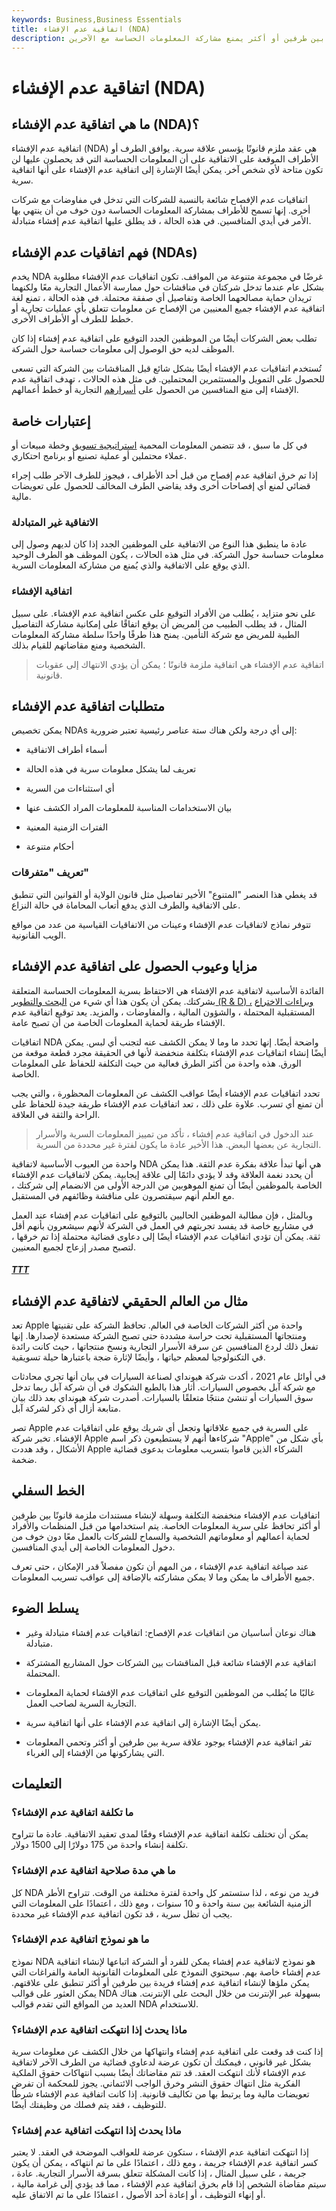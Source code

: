 ```yaml
---
keywords: Business,Business Essentials
title: اتفاقية عدم الإفشاء (NDA)
description: اتفاقية عدم الإفشاء أو اتفاقية عدم الإفشاء هي عقد ملزم بين طرفين أو أكثر يمنع مشاركة المعلومات الحساسة مع الآخرين.
---
```


# اتفاقية عدم الإفشاء (NDA)
## ما هي اتفاقية عدم الإفشاء (NDA)؟

اتفاقية عدم الإفشاء (NDA) هي عقد ملزم قانونًا يؤسس علاقة سرية. يوافق الطرف أو الأطراف الموقعة على الاتفاقية على أن المعلومات الحساسة التي قد يحصلون عليها لن تكون متاحة لأي شخص آخر. يمكن أيضًا الإشارة إلى اتفاقية عدم الإفشاء على أنها اتفاقية سرية.

اتفاقيات عدم الإفصاح شائعة بالنسبة للشركات التي تدخل في مفاوضات مع شركات أخرى. إنها تسمح للأطراف بمشاركة المعلومات الحساسة دون خوف من أن ينتهي بها الأمر في أيدي المنافسين. في هذه الحالة ، قد يطلق عليها اتفاقية عدم إفشاء متبادلة.

## فهم اتفاقيات عدم الإفشاء (NDAs)

يخدم NDA غرضًا في مجموعة متنوعة من المواقف. تكون اتفاقيات عدم الإفشاء مطلوبة بشكل عام عندما تدخل شركتان في مناقشات حول ممارسة الأعمال التجارية معًا ولكنهما تريدان حماية مصالحهما الخاصة وتفاصيل أي صفقة محتملة. في هذه الحالة ، تمنع لغة اتفاقية عدم الإفشاء جميع المعنيين من الإفصاح عن معلومات تتعلق بأي عمليات تجارية أو خطط للطرف أو الأطراف الأخرى.

تطلب بعض الشركات أيضًا من الموظفين الجدد التوقيع على اتفاقية عدم إفشاء إذا كان الموظف لديه حق الوصول إلى معلومات حساسة حول الشركة.

تُستخدم اتفاقيات عدم الإفشاء أيضًا بشكل شائع قبل المناقشات بين الشركة التي تسعى للحصول على التمويل والمستثمرين المحتملين. في مثل هذه الحالات ، تهدف اتفاقية عدم الإفشاء إلى منع المنافسين من الحصول على [أسرارهم](/trade-secret) التجارية أو خطط أعمالهم.

## إعتبارات خاصة

في كل ما سبق ، قد تتضمن المعلومات المحمية [استراتيجية تسويق](/marketing-strategy) وخطة مبيعات أو عملاء محتملين أو عملية تصنيع أو برنامج احتكاري.

إذا تم خرق اتفاقية عدم إفصاح من قبل أحد الأطراف ، فيجوز للطرف الآخر طلب إجراء قضائي لمنع أي إفصاحات أخرى وقد يقاضي الطرف المخالف للحصول على تعويضات مالية.

### الاتفاقية غير المتبادلة

عادة ما ينطبق هذا النوع من الاتفاقية على الموظفين الجدد إذا كان لديهم وصول إلى معلومات حساسة حول الشركة. في مثل هذه الحالات ، يكون الموظف هو الطرف الوحيد الذي يوقع على الاتفاقية والذي يُمنع من مشاركة المعلومات السرية.

### اتفاقية الإفشاء

على نحو متزايد ، يُطلب من الأفراد التوقيع على عكس اتفاقية عدم الإفشاء. على سبيل المثال ، قد يطلب الطبيب من المريض أن يوقع اتفاقًا على إمكانية مشاركة التفاصيل الطبية للمريض مع شركة التأمين. يمنح هذا طرفًا واحدًا سلطة مشاركة المعلومات الشخصية ومنع مقاضاتهم للقيام بذلك.

> اتفاقية عدم الإفشاء هي اتفاقية ملزمة قانونًا ؛ يمكن أن يؤدي الانتهاك إلى عقوبات قانونية.

>

## متطلبات اتفاقية عدم الإفشاء

يمكن تخصيص NDAs إلى أي درجة ولكن هناك ستة عناصر رئيسية تعتبر ضرورية:

- أسماء أطراف الاتفاقية

- تعريف لما يشكل معلومات سرية في هذه الحالة

- أي استثناءات من السرية

- بيان الاستخدامات المناسبة للمعلومات المراد الكشف عنها

- الفترات الزمنية المعنية

- أحكام متنوعة

### تعريف "متفرقات"

قد يغطي هذا العنصر "المتنوع" الأخير تفاصيل مثل قانون الولاية أو القوانين التي تنطبق على الاتفاقية والطرف الذي يدفع أتعاب المحاماة في حالة النزاع.

تتوفر نماذج لاتفاقيات عدم الإفشاء وعينات من الاتفاقيات القياسية من عدد من مواقع الويب القانونية.

## مزايا وعيوب الحصول على اتفاقية عدم الإفشاء

الفائدة الأساسية لاتفاقية عدم الإفشاء هي الاحتفاظ بسرية المعلومات الحساسة المتعلقة بشركتك. يمكن أن يكون هذا أي شيء من [البحث والتطوير (R & D) ،](/randd) [وبراءات الاختراع](/patent) المستقبلية المحتملة ، والشؤون المالية ، والمفاوضات ، والمزيد. يعد توقيع اتفاقية عدم الإفشاء طريقة لحماية المعلومات الخاصة من أن تصبح عامة.

اتفاقيات NDA واضحة أيضًا. إنها تحدد ما وما لا يمكن الكشف عنه لتجنب أي لبس. يمكن أيضًا إنشاء اتفاقيات عدم الإفشاء بتكلفة منخفضة لأنها في الحقيقة مجرد قطعة موقعة من الورق. هذه واحدة من أكثر الطرق فعالية من حيث التكلفة للحفاظ على المعلومات الخاصة.

تحدد اتفاقيات عدم الإفشاء أيضًا عواقب الكشف عن المعلومات المحظورة ، والتي يجب أن تمنع أي تسرب. علاوة على ذلك ، تعد اتفاقيات عدم الإفشاء طريقة جيدة للحفاظ على الراحة والثقة في العلاقة.

> عند الدخول في اتفاقية عدم إفشاء ، تأكد من تمييز المعلومات السرية والأسرار التجارية عن بعضها البعض. هذا الأخير عادة ما يكون لفترة غير محددة من السرية.

>

واحدة من العيوب الأساسية لاتفاقية NDA هي أنها تبدأ علاقة بفكرة عدم الثقة. هذا يمكن أن يحدد نغمة العلاقة وقد لا يؤدي دائمًا إلى علاقة إيجابية. يمكن لاتفاقيات عدم الإفشاء الخاصة بالموظفين أيضًا أن تمنع الموهوبين من الدرجة الأولى من الانضمام إلى شركتك ، مع العلم أنهم سيقتصرون على مناقشة وظائفهم في المستقبل.

وبالمثل ، فإن مطالبة الموظفين الحاليين بالتوقيع على اتفاقيات عدم إفشاء عند العمل في مشاريع خاصة قد يفسد تجربتهم في العمل في الشركة لأنهم سيشعرون بأنهم أقل ثقة. يمكن أن تؤدي اتفاقيات عدم الإفشاء أيضًا إلى دعاوى قضائية محتملة إذا تم خرقها ، لتصبح مصدر إزعاج لجميع المعنيين.

<h5> <a href=""> TTT </a> </h5>

## مثال من العالم الحقيقي لاتفاقية عدم الإفشاء

تعد Apple واحدة من أكثر الشركات الخاصة في العالم. تحافظ الشركة على تقنيتها ومنتجاتها المستقبلية تحت حراسة مشددة حتى تصبح الشركة مستعدة لإصدارها. إنها تفعل ذلك لردع المنافسين عن سرقة الأسرار التجارية ونسخ منتجاتها ، حيث كانت رائدة في التكنولوجيا لمعظم حياتها ، وأيضًا لإثارة ضجة باعتبارها حيلة تسويقية.

في أوائل عام 2021 ، أكدت شركة هيونداي لصناعة السيارات في بيان أنها تجري محادثات مع شركة آبل بخصوص السيارات. أثار هذا بالطبع الشكوك في أن شركة آبل ربما تدخل سوق السيارات أو تنشئ منتجًا متعلقًا بالسيارات. أصدرت شركة هيونداي بعد ذلك بيان متابعة أزال أي ذكر لشركة آبل.

تصر Apple على السرية في جميع علاقاتها وتجعل أي شريك يوقع على اتفاقيات عدم الإفشاء. تخبر شركة Apple شركاءها أنهم لا يستطيعون ذكر اسم "Apple" بأي شكل من الأشكال ، وقد هددت Apple الشركاء الذين قاموا بتسريب معلومات بدعوى قضائية ضخمة.

## الخط السفلي

اتفاقيات عدم الإفشاء منخفضة التكلفة وسهلة لإنشاء مستندات ملزمة قانونًا بين طرفين أو أكثر تحافظ على سرية المعلومات الخاصة. يتم استخدامها من قبل المنظمات والأفراد لحماية أعمالهم أو معلوماتهم الشخصية والسماح للشركات بالعمل معًا دون خوف من دخول المعلومات الخاصة إلى أيدي المنافسين.

عند صياغة اتفاقية عدم الإفشاء ، من المهم أن تكون مفصلاً قدر الإمكان ، حتى تعرف جميع الأطراف ما يمكن وما لا يمكن مشاركته بالإضافة إلى عواقب تسريب المعلومات.

## يسلط الضوء

- هناك نوعان أساسيان من اتفاقيات عدم الإفصاح: اتفاقيات عدم إفشاء متبادلة وغير متبادلة.

- اتفاقية عدم الإفشاء شائعة قبل المناقشات بين الشركات حول المشاريع المشتركة المحتملة.

- غالبًا ما يُطلب من الموظفين التوقيع على اتفاقيات عدم الإفشاء لحماية المعلومات التجارية السرية لصاحب العمل.

- يمكن أيضًا الإشارة إلى اتفاقية عدم الإفشاء على أنها اتفاقية سرية.

- تقر اتفاقية عدم الإفشاء بوجود علاقة سرية بين طرفين أو أكثر وتحمي المعلومات التي يشاركونها من الإفشاء إلى الغرباء.

## التعليمات

### ما تكلفة اتفاقية عدم الإفشاء؟

يمكن أن تختلف تكلفة اتفاقية عدم الإفشاء وفقًا لمدى تعقيد الاتفاقية. عادة ما تتراوح تكلفة إنشاء واحدة من 175 دولارًا إلى 1500 دولار.

### ما هي مدة صلاحية اتفاقية عدم الإفشاء؟

كل NDA فريد من نوعه ، لذا ستستمر كل واحدة لفترة مختلفة من الوقت. تتراوح الأطر الزمنية الشائعة بين سنة واحدة و 10 سنوات ، ومع ذلك ، اعتمادًا على المعلومات التي يجب أن تظل سرية ، قد تكون اتفاقية عدم الإفشاء غير محددة.

### ما هو نموذج اتفاقية عدم الإفشاء؟

نموذج NDA هو نموذج لاتفاقية عدم إفشاء يمكن للفرد أو الشركة اتباعها لإنشاء اتفاقية عدم إفشاء خاصة بهم. سيحتوي النموذج على المعلومات القانونية العامة والفراغات التي يمكن ملؤها لإنشاء اتفاقية عدم إفشاء فريدة بين طرفين أو أكثر تنطبق على علاقتهم. يمكن العثور على قوالب NDA بسهولة عبر الإنترنت من خلال البحث على الإنترنت. هناك العديد من المواقع التي تقدم قوالب NDA للاستخدام.

### ماذا يحدث إذا انتهكت اتفاقية عدم الإفشاء؟

إذا كنت قد وقعت على اتفاقية عدم إفشاء وانتهاكها من خلال الكشف عن معلومات سرية بشكل غير قانوني ، فيمكنك أن تكون عرضة لدعاوى قضائية من الطرف الآخر لاتفاقية عدم الإفشاء لأنك انتهكت العقد. قد تتم مقاضاتك أيضًا بسبب انتهاكات حقوق الملكية الفكرية مثل انتهاك حقوق النشر وخرق الواجب الائتماني. يجوز للمحكمة أن تفرض تعويضات مالية وما يرتبط بها من تكاليف قانونية. إذا كانت اتفاقية عدم الإفشاء شرطًا للتوظيف ، فقد يتم فصلك من وظيفتك أيضًا.

### ماذا يحدث إذا انتهكت اتفاقية عدم إفشاء؟

إذا انتهكت اتفاقية عدم الإفشاء ، ستكون عرضة للعواقب الموضحة في العقد. لا يعتبر كسر اتفاقية عدم الإفشاء جريمة ، ومع ذلك ، اعتمادًا على ما تم انتهاكه ، يمكن أن يكون جريمة ، على سبيل المثال ، إذا كانت المشكلة تتعلق بسرقة الأسرار التجارية. عادة ، سيتم مقاضاة الشخص إذا قام بخرق اتفاقية عدم الإفشاء ، مما قد يؤدي إلى غرامة مالية ، أو إنهاء التوظيف ، أو إعادة أحد الأصول ، اعتمادًا على ما تم الاتفاق عليه.

